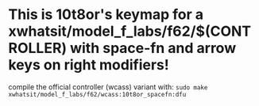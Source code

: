 # This is 10t8or's keymap for a xwhatsit/model_f_labs/f62/$(CONTROLLER) with space-fn and arrow keys on right modifiers!
compile the official controller (wcass) variant with: ```sudo make xwhatsit/model_f_labs/f62/wcass:10t8or_spacefn:dfu```
